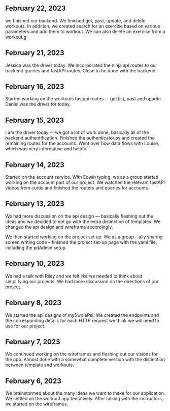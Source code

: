 ## February 22, 2023
we finished our backend. We finished get, post, update, and delete workouts. In addition, we created search for an exercise based on various parameters and add them to workout. We can also delete an exercise from a workout.g

## February 21, 2023
Jessica was the driver today. We incorporated the ninja api routes to our backend queries and fastAPI routes. Close to be done with the backend.

## February 16, 2023
Started working on the workouts fastapi routes -- get list, post and upadte. Daniel was the driver for today.

## February 15, 2023
I am the driver today -- we got a lot of work done, basically all of the backend authentification. Finished the authenticator.py and created the remaining routes for the accounts. Went over how data flows with Louise, which was very informative and helpful

## February 14, 2023
Started on the account service. With Edwin typing, we as a group started working on the account part of our project. We watched the relevant fastAPI videos from curtis and finished the routers and queries for accounts.


## February 13, 2023
We had more discussion on the api design — basically fleshing out the ideas and we decided to not go with the extra distinction of templates. We changed the api design and wireframe accordingly.


We then started working on the project set up. We as a group – ally sharing screen writing code – finished the project set-up page with the yaml file, including the pdAdmin setup.


## February 10, 2023
We had a talk with Riley and we felt like we needed to think about simplifying our projects. We had more discussion on the directions of our project.


## February 8, 2023
We started the api designs of mySwolePal. We created the endpoints and the corresponding details for each HTTP request we think we will need to use for our project.


## February 7, 2023
We continued working on the wireframes and fleshing out our visions for the app. Almost done with a somewhat complete version with the distinction between template and workouts.


## February 6, 2023
We brainstormed about the many ideas we want to make for our application. We settled on the workout app tentatively. After talking with the instructors, we started on the wireframes.
